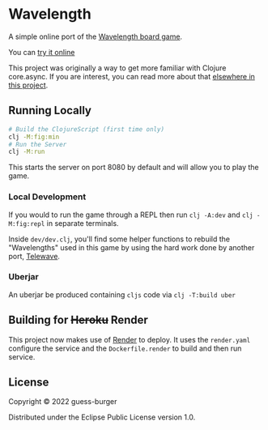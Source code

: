 # Wavelength

A simple online port of the [Wavelength board game](https://www.wavelength.zone/).

You can [try it online](https://mysterious-basin-71031.onrender.com)

This project was originally a way to get more familiar with Clojure core.async.
If you are interest, you can read more about that [elsewhere in this project](src/lib/stately/README.md).

## Running Locally

```bash
# Build the ClojureScript (first time only)
clj -M:fig:min 
# Run the Server
clj -M:run 
```
This starts the server on port 8080 by default and will allow you to play the game.

### Local Development

If you would to run the game through a REPL then run `clj -A:dev` and `clj -M:fig:repl`
in separate terminals.

Inside `dev/dev.clj`, you'll find some helper functions to rebuild the "Wavelengths" used
in this game by using the hard work done by another port, [Telewave](https://github.com/gjeuken/telewave).

### Uberjar

An uberjar be produced containing `cljs` code via `clj -T:build uber`

## Building for ~~Heroku~~ Render

This project now makes use of [Render](https://render.com/) to deploy. It uses the `render.yaml` configure the service and the 
`Dockerfile.render` to build and then run service.

## License

Copyright © 2022 guess-burger

Distributed under the Eclipse Public License version 1.0.
